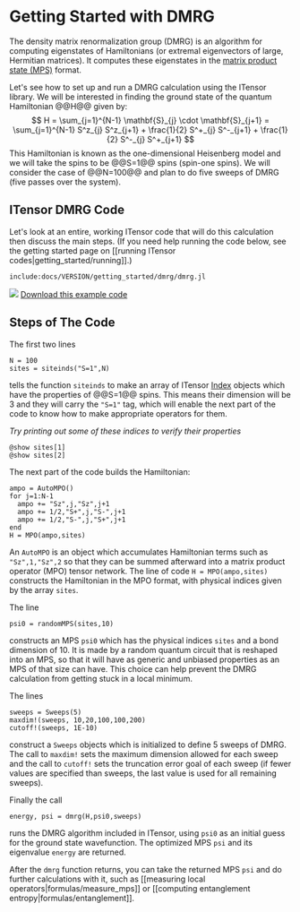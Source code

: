 # Getting Started with DMRG

The density matrix renormalization group (DMRG) is an
algorithm for computing eigenstates
of Hamiltonians (or extremal eigenvectors of large, Hermitian matrices). 
It computes these eigenstates in the 
[matrix product state (MPS)](https://tensornetwork.org/mps/) format.


Let's see how to set up and run a DMRG calculation using the ITensor library.
We will be interested in finding the ground state of the quantum Hamiltonian
@@H@@ given by:
$$
H = \sum_{j=1}^{N-1} \mathbf{S}_{j} \cdot \mathbf{S}_{j+1} = \sum_{j=1}^{N-1} S^z_{j} S^z_{j+1} + \frac{1}{2} S^+_{j} S^-_{j+1} + \frac{1}{2} S^-_{j} S^+_{j+1}
$$ 
This Hamiltonian is known as the one-dimensional Heisenberg model and we will
take the spins to be @@S=1@@ spins (spin-one spins). We will consider
the case of @@N=100@@ and plan to do five sweeps of DMRG (five passes over the system).

## ITensor DMRG Code

Let's look at an entire, working ITensor code that will do this calculation then
discuss the main steps. (If you need help running the code below, see the getting
started page on [[running ITensor codes|getting_started/running]].)

    include:docs/VERSION/getting_started/dmrg/dmrg.jl

<img class="icon" src="docs/VERSION/install.png"/>&nbsp;<a href="docs/VERSION/getting_started/dmrg/dmrg.jl">Download this example code</a>


## Steps of The Code

The first two lines

    N = 100
    sites = siteinds("S=1",N)

tells the function `siteinds` to make an array of ITensor [Index](https://itensor.github.io/ITensors.jl/stable/IndexType.html) objects which
have the properties of @@S=1@@ spins. This means their dimension will be 3 and 
they will carry the `"S=1"` tag, which will enable the next part of the code to know
how to make appropriate operators for them.

_Try printing out some of these indices to verify their properties_

    @show sites[1]
    @show sites[2]

The next part of the code builds the Hamiltonian:

    ampo = AutoMPO()
    for j=1:N-1
      ampo += "Sz",j,"Sz",j+1
      ampo += 1/2,"S+",j,"S-",j+1
      ampo += 1/2,"S-",j,"S+",j+1
    end
    H = MPO(ampo,sites)

An `AutoMPO` is an object which accumulates Hamiltonian terms such as `"Sz",1,"Sz",2`
so that they can be summed afterward into a matrix product operator (MPO) tensor network. 
The line of code `H = MPO(ampo,sites)` constructs the Hamiltonian in the MPO format, with
physical indices given by the array `sites`.

The line

    psi0 = randomMPS(sites,10)

constructs an MPS `psi0` which has the physical indices `sites` and a bond dimension of 10.
It is made by a random quantum circuit that is reshaped into an MPS, so that it will have as generic and unbiased properties as an MPS of that size can have.
This choice can help prevent the DMRG calculation from getting stuck in a local minimum.

The lines

    sweeps = Sweeps(5)
    maxdim!(sweeps, 10,20,100,100,200)
    cutoff!(sweeps, 1E-10)

construct a `Sweeps` objects which is initialized to define 5 sweeps of DMRG. The
call to `maxdim!` sets the maximum dimension allowed for each sweep and the call
to `cutoff!` sets the truncation error goal of each sweep (if fewer values are
specified than sweeps, the last value is used for all remaining sweeps).

Finally the call 

    energy, psi = dmrg(H,psi0,sweeps)

runs the DMRG algorithm included in ITensor, using `psi0` as an
initial guess for the ground state wavefunction. The optimized MPS `psi` and
its eigenvalue `energy` are returned.

After the `dmrg` function returns, you can take the returned MPS `psi` and do further calculations with it, such as [[measuring local operators|formulas/measure_mps]] or [[computing entanglement entropy|formulas/entanglement]].



